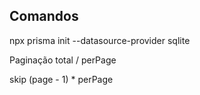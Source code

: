 ## Comandos

npx prisma init --datasource-provider sqlite

Paginação
total / perPage

skip
(page - 1) \* perPage
